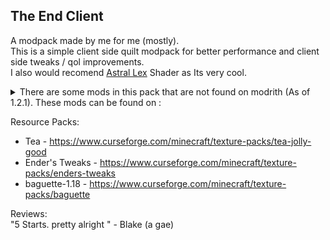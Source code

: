 ## The End Client
A modpack made by me for me (mostly).<br>
This is a simple client side quilt modpack for better performance and client side tweaks / qol improvements.<br>
I also would recomend [Astral Lex](https://www.curseforge.com/minecraft/customization/astralex-shader-bsl-edit) Shader as Its very cool.
<details>
  <summary>There are some mods in this pack that are not found on modrith (As of 1.2.1). These mods can be found on :</summary>
    <ul>
      <li>Status - https://github.com/henkelmax/status</li>
      <li>Xaero's World Map - https://www.curseforge.com/minecraft/mc-mods/xaeros-world-map</li>
      <li>Xaero's Minimap - https://www.curseforge.com/minecraft/mc-mods/xaeros-minimap</li>
      <li>Pling - https://github.com/haykam821/Pling</li>
      <li>WorldEdit - https://github.com/enginehub/WorldEdit</li>
      <li>Armor Chroma Fabric - https://github.com/A5b84/armor-chroma-fabric</li>
      <li>Better Sodium Video Settings - https://github.com/LimeShulkerBox/better-sodium-video-settings</li>
      <li>MapTooltip - https://github.com/VendoAU/MapTooltip</li>
      <li>Sheep Consistency - https://github.com/IMS212/sheepconsistency</li>
      <li>InfiniteMusic - https://github.com/Frinn38/Infinite-Music</li>
      <li>Controlling - https://github.com/jaredlll08/Controlling</li>
      <li>CMDKeybinds - https://github.com/kyrptonaught/CMDKeybinds</li>
      <li>Masa mods (Litematica, MiniHUD, etc) - https://www.curseforge.com/members/masady/projects</li>
    </ul>
</details>

Resource Packs:
- Tea - https://www.curseforge.com/minecraft/texture-packs/tea-jolly-good
- Ender's Tweaks - https://www.curseforge.com/minecraft/texture-packs/enders-tweaks
- baguette-1.18 -  https://www.curseforge.com/minecraft/texture-packs/baguette

Reviews:<br>
"5 Starts. pretty alright " - Blake (a gae)
